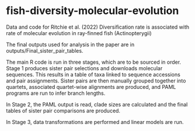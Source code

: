 # fish-diversity-molecular-evolution
Data and code for Ritchie et al. (2022) Diversification rate is associated with rate of molecular evolution in ray-finned fish (Actinopterygii)

The final outputs used for analysis in the paper are in outputs/Final_sister_pair_tables.

The main R code is run in three stages, which are to be sourced in order. Stage 1 produces sister pair selections and downloads molecular sequences. This results in a table of taxa linked to sequence accessions and pair assignments. Sister pairs are then manually grouped together into quartets, associated quartet-wise alignments are produced, and PAML programs are run to infer branch lengths. 

In Stage 2, the PAML output is read, clade sizes are calculated and the final tables of sister pair comparisons are produced. 

In Stage 3, data transformations are performed and linear models are run.
